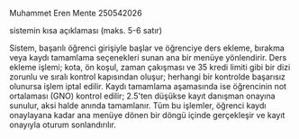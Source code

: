 Muhammet Eren Mente
250542026

sistemin kısa açıklaması (maks. 5-6 satır)

Sistem, başarılı öğrenci girişiyle başlar ve öğrenciye ders ekleme, bırakma veya kaydı tamamlama seçenekleri sunan ana bir menüye yönlendirir. Ders ekleme işlemi; kota, ön koşul, zaman çakışması ve 35 kredi limiti gibi bir dizi zorunlu ve sıralı kontrol kapısından oluşur; herhangi bir kontrolde başarısız olunursa işlem iptal edilir. Kaydı tamamlama aşamasında ise öğrencinin not ortalaması (GNO) kontrol edilir; 2.5'ten düşükse kayıt danışman onayına sunulur, aksi halde anında tamamlanır. Tüm bu işlemler, öğrenci kaydı onaylayana kadar ana menüye dönen bir döngü içinde gerçekleşir ve kayıt onayıyla oturum sonlandırılır.
